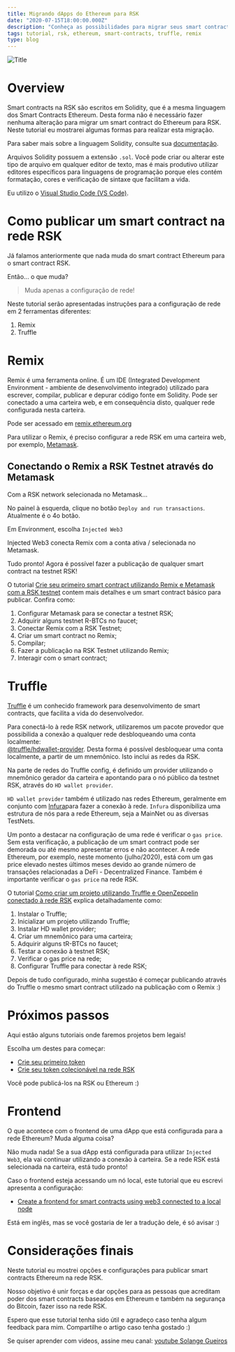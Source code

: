 ```yaml
---
title: Migrando dApps do Ethereum para RSK
date: "2020-07-15T18:00:00.000Z"
description: "Conheça as possibilidades para migrar seus smart contracts e aplicações Ethereum para a rede RSK."
tags: tutorial, rsk, ethereum, smart-contracts, truffle, remix
type: blog
---
```


![Title](/images/image-00.png)

# Overview

Smart contracts na RSK são escritos em Solidity, que é a mesma linguagem dos Smart Contracts Ethereum. Desta forma não é necessário fazer nenhuma alteração para migrar um smart contract do Ethereum para RSK. Neste tutorial eu mostrarei algumas formas para realizar esta migração.

Para saber mais sobre a linguagem Solidity, consulte sua [documentação](https://solidity.readthedocs.io/).

Arquivos Solidity possuem a extensão `.sol`. Você pode criar ou alterar este tipo de arquivo em qualquer editor de texto, mas é mais produtivo utilizar editores específicos para linguagens de programação porque eles contém formatação, cores e verificação de sintaxe que facilitam a vida.

Eu utilizo o [Visual Studio Code (VS Code)](https://code.visualstudio.com/).

# Como publicar um smart contract na rede RSK

Já falamos anteriormente que nada muda do smart contract Ethereum para o smart contract RSK. 

Então... o que muda? 

> Muda apenas a configuração de rede!

Neste tutorial serão apresentadas instruções para a configuração de rede em 2 ferramentas diferentes:

1. Remix
2. Truffle

# Remix

Remix é uma ferramenta online. É um IDE (Integrated Development Environment - ambiente de desenvolvimento integrado) utilizado para escrever, compilar, publicar e depurar código fonte em Solidity. Pode ser conectado a uma carteira web, e em consequência disto, qualquer rede configurada nesta carteira.

Pode ser acessado em [remix.ethereum.org](https://remix.ethereum.org/)

Para utilizar o Remix, é preciso configurar a rede RSK em uma carteira web, por exemplo, [Metamask](https://metamask.io/).


## Conectando o Remix a RSK Testnet através do Metamask

Com a RSK network selecionada no Metamask...

No painel à esquerda, clique no botão `Deploy and run transactions`. 
Atualmente é o 4o botão.

Em Environment, escolha `Injected Web3`

Injected Web3 conecta Remix com a conta ativa / selecionada no Metamask.

Tudo pronto! Agora é possível fazer a publicação de qualquer smart contract na testnet RSK!

O tutorial [Crie seu primeiro smart contract utilizando Remix e Metamask com a RSK testnet](https://solange.dev/2020/2020-03-27-Rsk-RemixMetamask/) contem mais detalhes e um smart contract básico para publicar. Confira como:

1. Configurar Metamask para se conectar a testnet RSK;
1. Adquirir alguns testnet R-BTCs no faucet;
1. Conectar Remix com a RSK Testnet;
1. Criar um smart contract no Remix;
1. Compilar;
1. Fazer a publicação na RSK Testnet utilizando Remix;
1. Interagir com o smart contract;

# Truffle

[Truffle](https://www.trufflesuite.com/truffle) é um conhecido framework para desenvolvimento de smart contracts, que facilita a vida do desenvolvedor.

Para conectá-lo à rede RSK network, utilizaremos um pacote provedor que possibilida a conexão a qualquer rede desbloqueando uma conta localmente:  
[@truffle/hdwallet-provider](https://www.npmjs.com/package/@truffle/hdwallet-provider). 
Desta forma é possível desbloquear uma conta localmente, a partir de um mnemônico. Isto inclui as redes da RSK. 

Na parte de redes do Truffle config, é definido um provider utilizando o mnemônico gerador da carteira e apontando para o nó público da testnet RSK, através do `HD wallet provider`.

`HD wallet provider` também é utilizado nas redes Ethereum, geralmente em conjunto com [Infura](https://infura.io/)para fazer a conexão à rede. `Infura` disponibiliza uma estrutura de nós para a rede Ethereum, seja a MainNet ou as diversas TestNets.

Um ponto a destacar na configuração de uma rede é verificar o `gas price`. Sem esta verificação, a publicação de um smart contract pode ser demorada ou até mesmo apresentar erros e não acontecer. A rede Ethereum, por exemplo, neste momento (julho/2020), está com um gas price elevado nestes últimos meses devido ao grande número de transações relacionadas a DeFi - Decentralized Finance. Também é importante verificar o `gas price` na rede RSK.

O tutorial [Como criar um projeto utilizando Truffle e OpenZeppelin conectado à rede RSK](https://solange.dev/2020/2020-05-10-Rsk-SetupTruffleOZ/) explica detalhadamente como:

1. Instalar o Truffle;
2. Inicializar um projeto utilizando Truffle;
3. Instalar HD wallet provider;
4. Criar um mnemônico para uma carteira;
5. Adquirir alguns tR-BTCs no faucet;
6. Testar a conexão à testnet RSK;
7. Verificar o gas price na rede;
8. Configurar Truffle para conectar à rede RSK;

Depois de tudo configurado, minha sugestão é começar publicando através do Truffle o mesmo smart contract utilizado na publicação com o Remix :)

# Próximos passos

Aqui estão alguns tutoriais onde faremos projetos bem legais!

Escolha um destes para começar:

- [Crie seu primeiro token](https://solange.dev/2020/2020-04-26-Rsk-CreateToken/)
- [Crie seu token colecionável na rede RSK](https://solange.dev/2020/2020-05-11-Rsk-CreateTokenNFT/)

Você pode publicá-los na RSK ou Ethereum :)

# Frontend

O que acontece com o frontend de uma dApp que está configurada para a rede Ethereum? Muda alguma coisa?

Não muda nada! Se a sua dApp está configurada para utilizar `Injected Web3`, ela vai continuar utilizando a conexão à carteira. Se a rede RSK está selecionada na carteira, está tudo pronto!

Caso o frontend esteja acessando um nó local, este tutorial que eu escrevi apresenta a configuração:

* [Create a frontend for smart contracts using web3 connected to a local node](https://developers.rsk.co/tutorials/frontend/frontend-web3-local/)

Está em inglês, mas se você gostaria de ler a tradução dele, é só avisar :)

# Considerações finais

Neste tutorial eu mostrei opções e configurações para publicar smart contracts Ethereum na rede RSK.

Nosso objetivo é unir forças e dar opções para as pessoas que acreditam poder dos smart contracts baseados em Ethereum e também na segurança do Bitcoin, fazer isso na rede RSK.

Espero que esse tutorial tenha sido útil e agradeço caso tenha algum feedback para mim. Compartilhe o artigo caso tenha gostado :)

Se quiser aprender com videos, assine meu canal: 
<a href="https://www.youtube.com/user/solangegueiros" target="_blank"> youtube Solange Gueiros</a>
